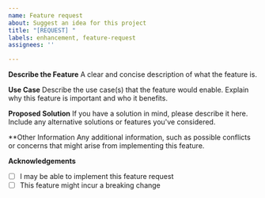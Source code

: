 ```yaml
---
name: Feature request
about: Suggest an idea for this project
title: "[REQUEST] "
labels: enhancement, feature-request
assignees: ''

---
```


**Describe the Feature**
A clear and concise description of what the feature is.

**Use Case**
Describe the use case(s) that the feature would enable. Explain why this feature is important and who it benefits.

**Proposed Solution**
If you have a solution in mind, please describe it here. Include any alternative solutions or features you've considered.

**Other Information
Any additional information, such as possible conflicts or concerns that might arise from implementing this feature.

**Acknowledgements**
- [ ] I may be able to implement this feature request
- [ ] This feature might incur a breaking change
